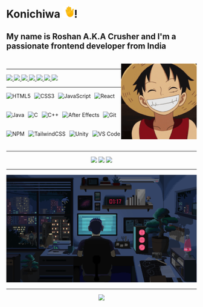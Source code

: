 <h1>Konichiwa <img src="./hand-waving-hand.gif" style="height: 30px;" />!</h1>

<h2>My name is Roshan A.K.A Crusher and I'm a passionate frontend developer from India</h2>

<br />

<img src="./luffy.gif" style="height: 200px; float: right;" />

---

<div align="left">
  <a href="https://discord.gg/dTDgHtnKjF" target="_blank">
    <img src="https://img.shields.io/static/v1?message=Discord&logo=discord&label=&color=7289DA&logoColor=white&labelColor=&style=for-the-badge" style="height: 35px;" />
  </a>
  <a href="https://www.instagram.com/am_crusher.hatake/" target="_blank">
    <img src="https://img.shields.io/static/v1?message=Instagram&logo=instagram&label=&color=E4405F&logoColor=white&labelColor=&style=for-the-badge" style="height: 35px;" />
  </a>
  <a href="https://www.youtube.com/@tc45gaming74" target="_blank">
    <img src="https://img.shields.io/static/v1?message=Youtube&logo=youtube&label=&color=FF0000&logoColor=white&labelColor=&style=for-the-badge" style="height: 35px;" />
  </a>
  <a href="https://www.linkedin.com/in/roshanjain7422" target="_blank">
    <img src="https://img.shields.io/static/v1?message=LinkedIn&logo=linkedin&label=&color=0077B5&logoColor=white&labelColor=&style=for-the-badge" style="height: 35px;" />
  </a>
  <a href="https://dev.to/roshanjain45" target="_blank">
    <img src="https://img.shields.io/static/v1?message=dev.to&logo=dev.to&label=&color=0A0A0A&logoColor=white&labelColor=&style=for-the-badge" style="height: 35px;" />
  </a>
  <a href="https://www.hackerrank.com/profile/roshanjain_22041" target="_blank">
    <img src="https://img.shields.io/static/v1?message=HackerRank&logo=hackerrank&label=&color=2EC866&logoColor=white&labelColor=&style=for-the-badge" style="height: 35px;" />
  </a>
  <a href="https://stackoverflow.com/users/20207030/roshan-jain" target="_blank">
    <img src="https://img.shields.io/static/v1?message=Stackoverflow&logo=stackoverflow&label=&color=FE7A16&logoColor=white&labelColor=&style=for-the-badge" style="height: 35px;" />
  </a>
</div>

---

<div align="left" style="display: flex; flex-wrap: wrap; gap: 10px; align-items: center;">
  <img src="https://cdn.jsdelivr.net/gh/devicons/devicon/icons/html5/html5-original.svg" style="height: 40px;" alt="HTML5" />
  <img src="https://cdn.jsdelivr.net/gh/devicons/devicon/icons/css3/css3-original.svg" style="height: 40px;" alt="CSS3" />
  <img src="https://cdn.jsdelivr.net/gh/devicons/devicon/icons/javascript/javascript-original.svg" style="height: 40px;" alt="JavaScript" />
  <img src="https://cdn.jsdelivr.net/gh/devicons/devicon/icons/react/react-original.svg" style="height: 40px;" alt="React" />
  <img src="https://cdn.jsdelivr.net/gh/devicons/devicon/icons/java/java-original.svg" style="height: 40px;" alt="Java" />
  <img src="https://cdn.jsdelivr.net/gh/devicons/devicon/icons/c/c-original.svg" style="height: 40px;" alt="C" />
  <img src="https://cdn.jsdelivr.net/gh/devicons/devicon/icons/cplusplus/cplusplus-original.svg" style="height: 40px;" alt="C++" />
  <img src="https://cdn.jsdelivr.net/gh/devicons/devicon/icons/aftereffects/aftereffects-original.svg" style="height: 40px;" alt="After Effects" />
  <img src="https://cdn.jsdelivr.net/gh/devicons/devicon/icons/git/git-original.svg" style="height: 40px;" alt="Git" />
  <img src="https://cdn.jsdelivr.net/gh/devicons/devicon/icons/npm/npm-original-wordmark.svg" style="height: 40px;" alt="NPM" />
  <img src="https://cdn.jsdelivr.net/gh/devicons/devicon/icons/tailwindcss/tailwindcss-original-wordmark.svg" style="height: 40px;" alt="TailwindCSS" />
  <img src="https://cdn.jsdelivr.net/gh/devicons/devicon/icons/unity/unity-original.svg" style="height: 40px;" alt="Unity" />
  <img src="https://cdn.jsdelivr.net/gh/devicons/devicon/icons/vscode/vscode-original.svg" style="height: 40px;" alt="VS Code" />
</div>

---

<div align="center">
  <img src="https://github-readme-stats.vercel.app/api?username=roshanjain-45&hide_title=false&hide_rank=false&show_icons=true&include_all_commits=true&count_private=true&disable_animations=false&theme=dracula&locale=en&hide_border=false" style="height: 150px;" />
  <img src="https://streak-stats.demolab.com?user=roshanjain-45&locale=en&mode=daily&theme=dracula&hide_border=false&border_radius=5" style="height: 150px;" />
  <img src="https://github-readme-stats.vercel.app/api/top-langs?username=roshanjain-45&locale=en&hide_title=false&layout=compact&card_width=320&langs_count=5&theme=dracula&hide_border=false" style="height: 150px;" />
</div>

---

<div align="center">
  <img src="./readme.gif" alt="Readme Animation" style="max-width: 100%; height: auto;" />
</div>

---

<div align="center">
  <img src="https://profile-counter.glitch.me/roshanjain-45/count.svg?" />
</div>
